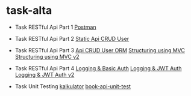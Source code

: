 # task-alta

* Task RESTful Api Part 1
[Postman](https://github.com/tegarap/task-alta/tree/main/StaticCRUD/postman_collect)

* Task RESTful Api Part 2
[Static Api CRUD User](https://github.com/tegarap/task-alta/tree/main/StaticCRUD)

* Task RESTful Api Part 3
[Api CRUD User ORM](https://github.com/tegarap/task-alta/tree/main/CRUDDatabase)
[Structuring using MVC](https://github.com/tegarap/task-alta/tree/main/book-api-mvc)
[Structuring using MVC v2](https://github.com/tegarap/task-alta/tree/main/book-api-new-structure-coba)


* Task RESTful Api Part 4
[Logging & Basic Auth](https://github.com/tegarap/task-alta/tree/main/book-api-mvc-basic-auth)
[Logging & JWT Auth](https://github.com/tegarap/task-alta/tree/main/book-api-mvc-jwt)
[Logging & JWT Auth v2](https://github.com/tegarap/task-alta/tree/main/bookstore-api)

* Task Unit Testing
[kalkulator](https://github.com/tegarap/task-alta/tree/main/kalkulator)
[book-api-unit-test](https://github.com/tegarap/task-alta/tree/main/book-api-with-unit-test)
